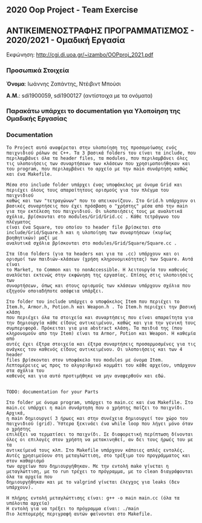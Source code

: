 ## 2020 Oop Project - Team Exercise

## ΑΝΤΙΚΕΙΜΕΝΟΣΤΡΑΦΗΣ ΠΡΟΓΡΑΜΜΑΤΙΣΜΟΣ - 2020/2021 - Ομαδική Εργασία


Εκφώνηση: http://cgi.di.uoa.gr/~izambo/OOPproj_2021.pdf


### Προσωπικά Στοιχεία

__Όνομα__: Ιωάννης Ζαπάντης, Ντέιβιντ Μπούσι

__Α.Μ.__: sdi1900059, sdi1900127 (αντίστοιχα με τα ονόματα)


### Παρακάτω υπάρχει το documentation για Υλοποίηση της Ομαδικής Εργασίας

### Documentation

    Το Project αυτό αναφέρεται στην υλοποίηση της προσομοίωσης ενός παιχνιδιού ρόλων σε C++. Τα 3 βασικά folders του είναι τα include, που
    περιλαμβάνει όλα τα header files, τα modules, που περιλαμβάνει όλες τις υλοποιήσεις των συναρτήσεων των κλάσεων που χρησιμοποιήθηκαν και
    του program, που περιλαμβάνει το αρχείο με την main συνάρτηση καθώς και ένα Makefile.

    Μέσα στο include folder υπάρχει ένας υποφάκελος με όνομα Grid και περιέχει όλους τους απαραίτητους ορισμούς για τον πλέγμα του παιχνιδιού
    καθώς και των "τετραγώνων" που το απεικονίζουν. Στο Grid.h υπάρχουν οι βασικές συναρτήσεις που έχει πρόσβαση ο "χρήστης" μέσα από την main
    για την εκτέλεση του παιχνιδιού. Οι υλοποιήσεις τους με αναλυτικά σχόλια, βρίσκονται στο modules/Grid/Grid.cc . Κάθε τετράγωνο του πλέγματος
    είναι ένα Square, του οποίου το header file βρίσκεται στο include/Grid/Square.h και η υλοποίηση των συναρτήσεων (κυρίως βοηθητικών) μαζί με
    αναλυτικά σχόλια βρίσκονται στο modules/Grid/Square/Square.cc .

    Στα ίδια folders (για τα headers και για τα .cc) υπάρχουν και οι ορισμοί των παιδιών-κλάσεων (χρήση κληρονομικότητας) των Square. Αυτά είναι
    το Market, το Common και το nonAccessible. Η λειτουργία του καθενός αναλύεται εκτενώς στην εκφώνηση της εργασίας. Επίσης στις υλοποιήσεις των
    συναρτήσεων, όπως και στους ορισμούς των κλάσεων υπάρχουν σχόλια που εξηγούν οποιαδήποτε ασάφεια υπάρξει.

    Στο folder του include υπάρχει ο υποφάκελος Item που περιέχει το Item.h, Armor.h, Potion.h και Weapon.h . Το Item.h περιέχει την βασική κλάση
    που περιέχει όλα τα στοιχεία και συναρτήσεις που είναι απαραίτητα για την δημιουργία κάθε είδους αντικειμένου, καθώς και για την γενική τους
    συμπεριφορά. Πρόκειται για μια abstract κλάση. Τα παιδιά της (που κληρονομούν απο την Item) είναι τα Armor, Potion και Weapon. Η καθεμία από
    αυτές έχει έξτρα στοιχεία και έξτρα συναρτήσεις προσαρμοσμένες για τις ανάγκες του καθενός είδους αντικειμένου. Οι υλοποιήσεις και των 4 header
    files βρίσκονται στον υποφάκελο του modules με όνομα Item. Λεπτομέρειες ως προς το αλγοριθμικό κομμάτι του κάθε αρχείου, υπάρχουν στα σχόλια του
    καθενός και για αυτό προτιμήθηκε να μην αναφερθούν και εδώ.


    TODO: documentation for your Parts

    Στο folder με όνομα program, υπάρχει το main.cc και ένα Makefile. Στο main.cc υπάρχει η main συνάρτηση που ο χρήστης παίζει το παιχνίδι. Αρχικά,
    η main δημιουργεί 3 ήρωες και στην συνέχεια δημιουργεί τον χώρο του παιχνιδιού (grid). Ύστερα ξεκινάει ένα while loop που λήγει μόνο όταν ο χρήστης
    επιλέξει να τερματίσει το παιχνίδι. Σε διαφορετική περίπτωση δίνονται όλες οι επιλογές στον χρήστη να μετακινηθεί, αν δει τους ήρωές του με τα
    αντικείμενά τους κλπ. Στο Makefile υπάρχουν κάποιες απλές εντολές. Αυτές χρησιμεύουν στη μεταγλώττιση, στο τρέξιμο του προγράμματος και στον καθαρισμό
    των αρχείων που δημιουργήθηκαν. Με την εντολή make γίνεται η μεταγλώττιση, με το run τρέχει το πρόγραμμα, με το clean διαγράφονται όλα τα αρχεία που
    δημιουργήθηκαν και με το valgrind γίνεται έλεγχος για leaks (δεν υπάρχουν).

    Η πλήρης εντολή μεταγλώττισης είναι: g++ -o main main.cc (όλα τα υπόλοιπα αρχεία)
    Η εντολή για να τρέξει το πρόγραμμα είναι: ./main
    Πιο λεπτομερής περιγραφή αυτών φαίνονται στο Makefile.
